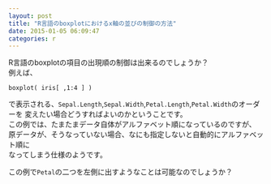 ```yaml
---
layout: post
title: "R言語のboxplotにおけるx軸の並びの制御の方法"
date: 2015-01-05 06:09:47
categories: r
---
```

<p>R言語のboxplotの項目の出現順の制御は出来るのでしょうか？<br>
例えば、</p>

<pre><code>boxplot( iris[ ,1:4 ] )
</code></pre>

<p>で表示される、<code>Sepal.Length</code>,<code>Sepal.Width</code>,<code>Petal.Length</code>,<code>Petal.Width</code>のオーダーを
変えたい場合どうすればよいのかということです。<br>
この例では、たまたまデータ自体がアルファベット順になっているのですが、<br>
原データが、そうなっていない場合、なにも指定しないと自動的にアルファベット順に<br>
なってしまう仕様のようです。</p>

<p>この例で<code>Petal</code>の二つを左側に出すようなことは可能なのでしょうか？</p>
